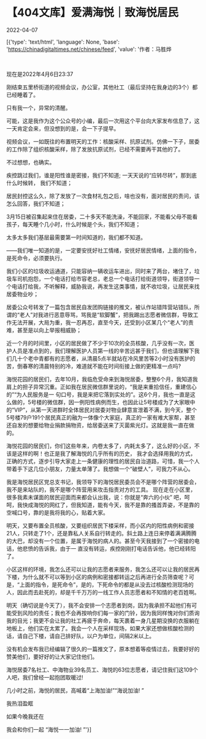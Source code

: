 # 【404文库】爱满海悦｜致海悦居民

2022-04-07

[{'type': 'text/html', 'language': None, 'base': 'https://chinadigitaltimes.net/chinese/feed', 'value': '作者：马胜烨

&emsp;

现在是2022年4月6日23:37 

刚结束五里桥街道的视频会议，办公室，其他社工（最后坚持在我身边的3个）都已经睡着了。

只有我一个，异常的清醒。 

可能，这是我作为这个公众号的小编，最后一次用这个平台向大家发布信息了，这一天肯定会来，但没想到的是，会一下子提早。

视频会议，一如既往的布置明天的工作：核酸采样、抗原试剂。仿佛一下子，居委的工作除了组织核酸采样，除了发放抗原试剂，已经不需要再干其他的了。

不过想想，也确实。

疾控跳过我们，谁是阳性谁是密接，我们不知道; 一天天说的“应转尽转”，那到底什么时候转， 我们不知道；

居民封控这么久，除了发放了一次食材礼包之后，啥也没有，面对居民的责问，该怎么回答，我们不知道；

3月15日被召集起来住在居委，二十多天不能洗澡，不能回家，不能看父母不能看孩子，每天睡个几小时，什么时候是个头，我们不知道；

太多太多我们基层最需要第一时间知道的，我们都不知道。 

——我们唯一知道的是，一定要安抚好社工情绪，安抚好居民情绪，上面的指令，是死命令，必须要执行。

我们小区的垃圾收运通道，只能容纳一辆收运车进出，同时来了两台，堵住了，垃圾车司机抱怨，一个电话打给市容老总，老总一个电话打给街道领导，街道领导一个电话打给我，不听解释，威胁我说，再发生这类事情，就不收垃圾，让居民来找居委物业吵；

居委公众号转发了一篇包含居民自发团购链接的推文，被认作站错阵营站错队，所谓的“老人”对我进行恶意辱骂，骂我是“软脚蟹”，把我踢出志愿者微信群，导致工作无法开展，大局为重，我一忍再忍，直至今天，还受到小区某几个“老人”的责难，甚至是以向上举报相威胁；

近一个月的时间里，小区的居民做了不少于10次的全员核酸，几乎没有一次，医护人员是准点到的，我们理解医护人员第一线的辛苦远甚于我们，但也请理解下我们几十个老中青都有的志愿者，从清晨5点半就站在冷风里苦等2小时没有医护的苦，倒春寒的清晨特别的冷，难道就不能在时间衔接上做的更精准一点吗?

海悦花园的居民们，去年10月，我临危受命来到海悦居委，整整6个月，我知道我肩上的担子异常沉重。正如我在居民微信群里说的，“我是来重拾信任，重建信心的”“为人民服务是一 句口号，我是来把它落到实处的”。这6个月，我也一直是这么做的，5号楼的微信群，因一例阳性病例而生，也因此让5号楼成为了大家眼中的“VIP”，从第一天进群时全体居民对居委对物业肆意宣泄着不满，到今天，整个5号楼79户191个居民真正的融为一体像个大家庭，真正的一家有难大家帮，甚至还自发的想要给物业捐款捐物资，给居委送来了灭菌紫光灯。这就是我一直在做的。 

海悦花园的居民们，你们这些年来，内卷太多了，内耗太多了，这么好的小区，不该是这样的啊！也正是我了解海悦的几乎所有的历史， 我才会选择用我的方式，正确的方式，逐步引导大家走上一条健康的理性的居民自治道路，可惜，我一个人带着手下这几位小朋友，力量太单薄了。我想做一个“破壁人”，可我力不从心。

我是海悦居民区党总支书记，我领导下的海悦居民委员会不是哪个阵营的居委会，我不是来站队的，我不是哪个阵营用来攻击指责对方的工具。 现在走在小区里，很多我素未谋面的居民迎面而来都会认出我，说：你就是“奔六的小伙” 吧，呵呵，我快成海悦的网红了，但我知道，能有今天，我不是靠的搔首弄姿，不是靠的空喊口号，靠的是我将我的心，贴着大家。

明天，又要布置全员核酸，又要组织居民下楼采样，而小区内的阳性病例和密接21人，只转走了1个，还是靠私人关系自行转走的。斜土路上连日来停着满满腾腾的大巴，却没有一个位置，是属于海悦的病人的。甚至今天我接到了一个密接的电话，他悲愤的告诉我，由于一 直没有转运，疾控刚刚打电话告诉他，他已经转阳了。

小区这样的环境，我怎么还可以让我的志愿者来服务，我怎么还可以让我的居民再下楼，为什么就不可以等到小区的病例和密接都转运之后再进行全员筛查呢？可是，“上面的指令，是死命令”，是的，下死命令的都是从没去过核酸检测现场的人，因此而去赴死的，却是千千万万的一线工作人员志愿者和不知情的老百姓啊。

明天（确切说是今天了），我不会安排一个志愿者到岗，因为我承担不起他们有可能受到风险的责任；我也不会再按响你们每一家的门铃，因为我同样愧对你们质询我的目光；我更不会让我的社工再疲于奔命，每天裹着一身几星期没换的衣服躺在地板上，他们实在太累了。我会一个人在采样现场，如果大家还想做核酸检测的话，请自己下楼，请自己排好队，以户为单位，间隔2米以上。

没有机会发布我已经编辑了很久的一篇推文了，原本想着等疫情过去，我要好好的赞美他们，要好好的让大家记住他们。

海悦居委7名社工、中海物业39名员工、海悦的63位志愿者，请记住我们这109个人吧，我们曾经一起抱团取暖过!

几小时之前，海悦的居民，高喊着“上海加油!”“海说加油! ”

我热泪盈眶

如果今晚我还在

我会和你们一起 “海悦一一加油! ”'}]